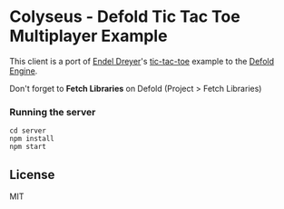 # Colyseus - Defold Tic Tac Toe Multiplayer Example

This client is a port of [Endel Dreyer](https://github.com/endel)'s [tic-tac-toe](https://github.com/endel/tic-tac-toe) example to the [Defold Engine](https://www.defold.com/).

Don't forget to **Fetch Libraries** on Defold (Project > Fetch Libraries)


### Running the server

```
cd server
npm install
npm start
```

## License

MIT